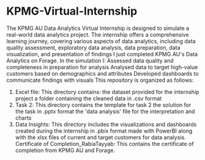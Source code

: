 # KPMG-Virtual-Internship
The KPMG AU Data Analytics Virtual Internship is designed to simulate a real-world data analytics project.  The internship offers a comprehensive learning journey, covering various aspects of data analytics, including data quality assessment, exploratory data analysis, data preparation, data visualization, and presentation of findings
I just completed KPMG AU's Data Analytics on Forage. In the simulation I:
Assessed data quality and completeness in preparation for analysis
Analysed data to target high-value customers based on demographics and attributes
Developed dashboards to communicate findings with visuals
This repository is organized as follows:
1. Excel file: This directory contains:
the dataset provided for the internship project
a folder containing the cleaned data in .csv format 
2. Task 2: This directory contains
the template for task 2
the solution for the task in .pptx format
the 'data analysis' file for the interpretation and charts
3. Data Insights: This directory includes the visualizations and dashboards created during the internship in .pbix format made with PowerBI along with the xlsx files of current and target customers for data analysis.
Certificate of Completion_RabiaTayyab: This contains the certificate of completion from KPMG AU and Forage.


